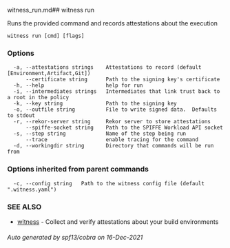 witness_run.md## witness run

Runs the provided command and records attestations about the execution

```
witness run [cmd] [flags]
```

### Options

```
  -a, --attestations strings    Attestations to record (default [Environment,Artifact,Git])
      --certificate string      Path to the signing key's certificate
  -h, --help                    help for run
  -i, --intermediates strings   Intermediates that link trust back to a root in the policy
  -k, --key string              Path to the signing key
  -o, --outfile string          File to write signed data.  Defaults to stdout
  -r, --rekor-server string     Rekor server to store attestations
      --spiffe-socket string    Path to the SPIFFE Workload API socket
  -s, --step string             Name of the step being run
      --trace                   enable tracing for the command
  -d, --workingdir string       Directory that commands will be run from
```

### Options inherited from parent commands

```
  -c, --config string   Path to the witness config file (default ".witness.yaml")
```

### SEE ALSO

* [witness](witness.md)	 - Collect and verify attestations about your build environments

###### Auto generated by spf13/cobra on 16-Dec-2021
